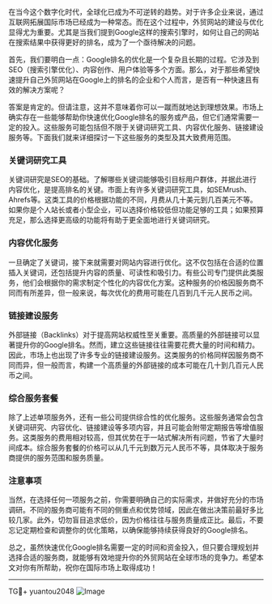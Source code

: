 在当今这个数字化时代，全球化已成为不可逆转的趋势。对于许多企业来说，通过互联网拓展国际市场已经成为一种常态。而在这个过程中，外贸网站的建设与优化显得尤为重要。尤其是当我们提到Google这样的搜索引擎时，如何让自己的网站在搜索结果中获得更好的排名，成为了一个亟待解决的问题。

首先，我们要明白一点：Google排名的优化是一个复杂且长期的过程。它涉及到SEO（搜索引擎优化）、内容创作、用户体验等多个方面。那么，对于那些希望快速提升自己外贸网站在Google上的排名的企业和个人而言，是否有一种快速且有效的解决方案呢？

答案是肯定的。但请注意，这并不意味着你可以一蹴而就地达到理想效果。市场上确实存在一些能够帮助你快速优化Google排名的服务或产品，但它们通常需要一定的投入。这些服务可能包括但不限于关键词研究工具、内容优化服务、链接建设服务等。下面我们就来详细探讨一下这些服务的类型及其大致费用范围。

### 关键词研究工具

关键词研究是SEO的基础。了解哪些关键词能够吸引目标用户群体，并据此进行内容优化，是提高排名的关键。市面上有许多关键词研究工具，如SEMrush、Ahrefs等。这类工具的价格根据功能的不同，月费从几十美元到几百美元不等。如果你是个人站长或者小型企业，可以选择价格较低但功能足够的工具；如果预算充足，那么选择更高级的功能将有助于更全面地进行关键词研究。

### 内容优化服务

一旦确定了关键词，接下来就需要对网站内容进行优化。这不仅包括在合适的位置插入关键词，还包括提升内容的质量、可读性和吸引力。有些公司专门提供此类服务，他们会根据你的需求制定个性化的内容优化方案。这种服务的价格因服务商不同而有所差异，但一般来说，每次优化的费用可能在几百到几千元人民币之间。

### 链接建设服务

外部链接（Backlinks）对于提高网站权威性至关重要。高质量的外部链接可以显著提升你的Google排名。然而，建立这些链接往往需要花费大量的时间和精力。因此，市场上也出现了许多专业的链接建设服务。这类服务的价格同样因服务商不同而异，但一般而言，构建一个高质量的外部链接的成本可能在几十到几百元人民币之间。

### 综合服务套餐

除了上述单项服务外，还有一些公司提供综合性的优化服务。这些服务通常会包含关键词研究、内容优化、链接建设等多项内容，并且可能会附带定期报告等增值服务。这类服务的费用相对较高，但其优势在于一站式解决所有问题，节省了大量时间成本。综合服务套餐的价格可以从几千元到数万元人民币不等，具体取决于服务商提供的服务范围和服务质量。

### 注意事项

当然，在选择任何一项服务之前，你需要明确自己的实际需求，并做好充分的市场调研。不同的服务商可能有不同的侧重点和优势领域，因此在做出决策前最好多比较几家。此外，切勿盲目追求低价，因为价格往往与服务质量成正比。最后，不要忘记定期检查和调整你的优化策略，以确保能够持续获得良好的Google排名。

总之，虽然快速优化Google排名需要一定的时间和资金投入，但只要合理规划并选择合适的服务商，就能够有效地提升你的外贸网站在全球市场的竞争力。希望本文对你有所帮助，祝你在国际市场上取得成功！

---

TG💪+ yuantou2048  ![Image](https://github.com/user-attachments/assets/42a5a4a5-fea9-4a1d-8aa0-73e57e430cca)